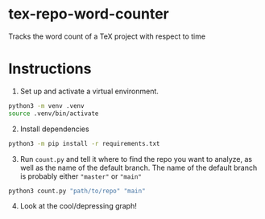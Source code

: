 # tex-repo-word-counter
Tracks the word count of a TeX project with respect to time
# Instructions
1. Set up and activate a virtual environment.
```bash
python3 -m venv .venv
source .venv/bin/activate
```

2. Install dependencies
```bash
python3 -m pip install -r requirements.txt
```

3. Run `count.py` and tell it where to find the repo you want to analyze, as well as the name of the default branch.
The name of the default branch is probably either `"master"` or `"main"`
```bash
python3 count.py "path/to/repo" "main"
```

4. Look at the cool/depressing graph!

